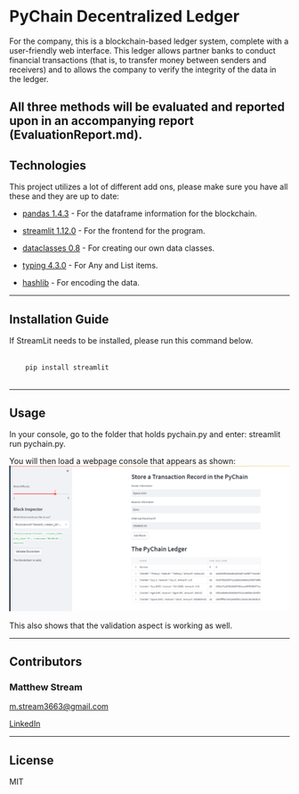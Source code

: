 # PyChain Decentralized Ledger

For the company, this is a blockchain-based ledger system, complete with a user-friendly web interface. This ledger allows partner banks to conduct financial transactions (that is, to transfer money between senders and receivers) and to allows the company to verify the integrity of the data in the ledger.

All three methods will be evaluated and reported upon in an accompanying report (EvaluationReport.md).
---

## Technologies

This project utilizes a lot of different add ons, please make sure you have all these and they are up to date:

* [pandas 1.4.3](https://github.com/pandas-dev/pandas/blob/main/README.md) - For the dataframe information for the blockchain.

* [streamlit 1.12.0](https://github.com/streamlit/streamlit) - For the frontend for the program.

* [dataclasses 0.8](https://github.com/python/cpython/blob/main/Lib/dataclasses.py) - For creating our own data classes.

* [typing 4.3.0](https://github.com/python/cpython/blob/main/Lib/typing.py) - For Any and List items.

* [hashlib](https://github.com/python/cpython/blob/main/Lib/hashlib.py) - For encoding the data.
---

## Installation Guide

If StreamLit needs to be installed, please run this command below.

```python

    pip install streamlit
    
```

---

## Usage

In your console, go to the folder that holds pychain.py and enter: streamlit run pychain.py.

You will then load a webpage console that appears as shown:
![Webpage View](Media/Streamlit_PyChain_Valid.png)

This also shows that the validation aspect is working as well.

---
## Contributors

### Matthew Stream
m.stream3663@gmail.com

[LinkedIn](https://www.linkedin.com/in/matthew-stream-mba-215634102/)

---

## License

MIT
